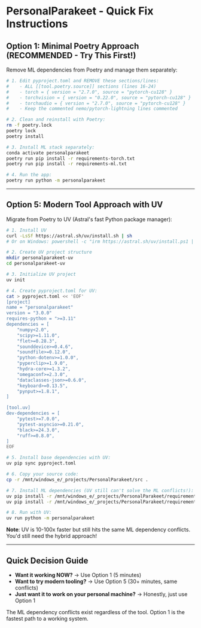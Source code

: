 # PersonalParakeet - Quick Fix Instructions

## Option 1: Minimal Poetry Approach (RECOMMENDED - Try This First!)

Remove ML dependencies from Poetry and manage them separately:

```bash
# 1. Edit pyproject.toml and REMOVE these sections/lines:
#    - ALL [[tool.poetry.source]] sections (lines 16-24)
#    - torch = { version = "2.7.0", source = "pytorch-cu128" }
#    - torchvision = { version = "0.22.0", source = "pytorch-cu128" }
#    - torchaudio = { version = "2.7.0", source = "pytorch-cu128" }
#    - Keep the commented nemo/pytorch-lightning lines commented

# 2. Clean and reinstall with Poetry:
rm -f poetry.lock
poetry lock
poetry install

# 3. Install ML stack separately:
conda activate personalparakeet
poetry run pip install -r requirements-torch.txt
poetry run pip install -r requirements-ml.txt

# 4. Run the app:
poetry run python -m personalparakeet
```

---

## Option 5: Modern Tool Approach with UV

Migrate from Poetry to UV (Astral's fast Python package manager):

```bash
# 1. Install UV
curl -LsSf https://astral.sh/uv/install.sh | sh
# Or on Windows: powershell -c "irm https://astral.sh/uv/install.ps1 | iex"

# 2. Create UV project structure
mkdir personalparakeet-uv
cd personalparakeet-uv

# 3. Initialize UV project
uv init

# 4. Create pyproject.toml for UV:
cat > pyproject.toml << 'EOF'
[project]
name = "personalparakeet"
version = "3.0.0"
requires-python = ">=3.11"
dependencies = [
    "numpy<2.0",
    "scipy>=1.11.0",
    "flet>=0.28.3",
    "sounddevice>=0.4.6",
    "soundfile>=0.12.0",
    "python-dotenv>=1.0.0",
    "pyperclip>=1.9.0",
    "hydra-core>=1.3.2",
    "omegaconf>=2.3.0",
    "dataclasses-json>=0.6.0",
    "keyboard>=0.13.5",
    "pynput>=1.8.1",
]

[tool.uv]
dev-dependencies = [
    "pytest>=7.0.0",
    "pytest-asyncio>=0.21.0",
    "black>=24.3.0",
    "ruff>=0.8.0",
]
EOF

# 5. Install base dependencies with UV:
uv pip sync pyproject.toml

# 6. Copy your source code:
cp -r /mnt/windows_e/_projects/PersonalParakeet/src .

# 7. Install ML dependencies (UV still can't solve the ML conflicts!):
uv pip install -r /mnt/windows_e/_projects/PersonalParakeet/requirements-torch.txt
uv pip install -r /mnt/windows_e/_projects/PersonalParakeet/requirements-ml.txt

# 8. Run with UV:
uv run python -m personalparakeet
```

**Note**: UV is 10-100x faster but still hits the same ML dependency conflicts. You'd still need the hybrid approach!

---

## Quick Decision Guide

- **Want it working NOW?** → Use Option 1 (5 minutes)
- **Want to try modern tooling?** → Use Option 5 (30+ minutes, same conflicts)
- **Just want it to work on your personal machine?** → Honestly, just use Option 1

The ML dependency conflicts exist regardless of the tool. Option 1 is the fastest path to a working system.